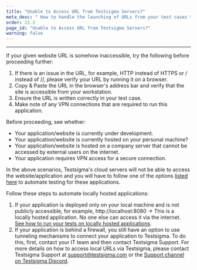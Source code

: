 ```yaml
---
title: "Unable to Access URL from Testsigma Servers?"
meta_desc: " How to handle the launching of URLs from your test cases to your web applications and  Local devices."
order: 23.3
page_id: "Unable to Access URL from Testsigma Servers?"
warning: false
---
```


---

If your given website URL is somehow inaccessible, try the following before proceeding further:
 
1. If there is an issue in the URL, for example, HTTP instead of HTTPS or / instead of //, please verify your URL by running it on a browser. 
2. Copy & Paste the URL in the browser's address bar and verify that the site is accessible from your workstation.
3. Ensure the URL is written correctly in your test case.
4. Make note of any VPN connections that are required to run this application.


Before proceeding, see whether:
* Your application/website is currently under development.
* Your application/website is currently hosted on your personal machine?
* Your application/website is hosted on a company server that cannot be accessed by external users on the internet.
* Your application requires VPN access for a secure connection.

In the above scenarios, Testsigma's cloud servers will not be able to access the website/application and you will have to follow one of the options [listed here](https://testsigma.com/docs/runs/local-executions/using-testsigma-agent/) to automate testing for these applications.
 
Follow these steps to automate locally hosted applications:
1. If your application is deployed only on your local machine and is not publicly accessible, for example, http://localhost:8080 -> This is a locally hosted application. No one else can access it via the internet. [See how to run your tests on locally hosted applications](https://testsigma.com/docs/runs/local-executions/using-testsigma-agent/).
2. If your application is behind a firewall, you still have an option to use tunneling mechanisms to connect your application to Testsigma. To do this, first, contact your IT team and then contact Testsigma Support. For more details on how to access local URLs via Testsigma, please contact Testsigma Support at [support@testsigma.com](mailto:support@testsigma.com) or the [Support channel on Testsigma Discord](https://discord.com/invite/SjYKkSTUq9).



